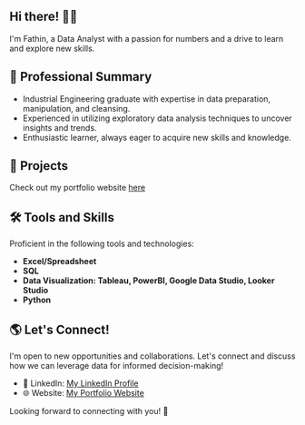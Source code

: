 <h2 align="left">Hi there! 👋🏼</h2>

I'm Fathin, a Data Analyst with a passion for numbers and a drive to learn and explore new skills.

## 💼 Professional Summary

- Industrial Engineering graduate with expertise in data preparation, manipulation, and cleansing.
- Experienced in utilizing exploratory data analysis techniques to uncover insights and trends.
- Enthusiastic learner, always eager to acquire new skills and knowledge.

## 🚀 Projects

Check out my portfolio website [here](http://fathinafif.github.io/)

## 🛠️ Tools and Skills

Proficient in the following tools and technologies:

- **Excel/Spreadsheet**
- **SQL**
- **Data Visualization: Tableau, PowerBI, Google Data Studio, Looker Studio**
- **Python**

## 🌎 Let's Connect!

I'm open to new opportunities and collaborations. Let's connect and discuss how we can leverage data for informed decision-making!

- 💼 LinkedIn: [My LinkedIn Profile](https://www.linkedin.com/in/fathinafiff)
- 🌐 Website: [My Portfolio Website](http://fathinafif.github.io/)

Looking forward to connecting with you! 🌟
